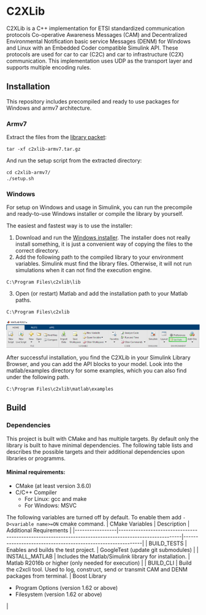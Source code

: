 # C2XLib

C2XLib is a C++ implementation for ETSI standardized communication protocols Co-operative Awareness Messages (CAM) and Decentralized Environmental Notification basic service Messages (DENM) for Windows and Linux with an Embedded Coder compatible Simulink API. These protocols are used for car to car (C2C) and car to infrastructure (C2X) communication. This implementation uses UDP as the transport layer and supports multiple encoding rules.

## Installation
This repository includes precompiled and ready to use packages for Windows and armv7 architecture.

### Armv7
Extract the files from the [library packet](c2xlib-armv7.tar.gz):
```
tar -xf c2xlib-armv7.tar.gz
```

And run the setup script from the extracted directory:
```
cd c2xlib-armv7/
./setup.sh
```

### Windows 
For setup on Windows and usage in Simulink, you can run the precompile and ready-to-use Windows installer or compile the library by yourself.

The easiest and fastest way is to use the installer:
1. Download and run the [Windows installer](C2XLib-0.1.0-win64.msi). The installer does not really install something, it is just a convenient way of copying the files to the correct directory.
2. Add the following path to the compiled library to your environment variables. Simulink must find the library files. Otherwise, it will not run simulations when it can not find the execution engine.
```
C:\Program Files\c2xlib\lib
```
3. Open (or restart) Matlab and add the installation path to your Matlab paths.
```
C:\Program Files\c2xlib
```
![Matlab Set Path](doc/images/Matlab_Set-Path.jpg)

After successful installation, you find the C2XLib in your Simulink Library Browser, and you can add the API blocks to your model. Look into the matlab/examples directory for some examples, which you can also find under the following path.
```
C:\Program Files\c2xlib\matlab\examples
```

<!--## Matlab/Simulink Codegeneration-->

## Build

### Dependencies
This project is built with CMake and has multiple targets. By default only the library is built to have minimal dependencies. The following table lists and describes the possible targets and their additional dependencies upon libraries or programms.

#### Minimal requirements:
* CMake (at least version 3.6.0)
* C/C++ Compiler 
    * For Linux: gcc and make
    * For Windows: MSVC

The following variables are turned off by default. To enable them add `-D<variable name>=ON` cmake command.
| CMake Variables | Description                                                                                           | Additional Requirements                                     |
|-----------------|-------------------------------------------------------------------------------------------------------|-------------------------------------------------------------|
| BUILD_TESTS     | Enables and builds the test project.                                                                  | GoogleTest (update git submodules)                          |
| INSTALL_MATLAB  | Includes the Matlab/Simulink library for installation.                                                | Matlab R2016b or higher (only needed for execution)                          |
| BUILD_CLI       | Build the c2xcli tool. Used to log, construct, send or transmit CAM and DENM packages from terminal.  | Boost Library <ul> <li>Program Options (version 1.62 or above)<li>Filesystem (version 1.62 or above)</ul> |